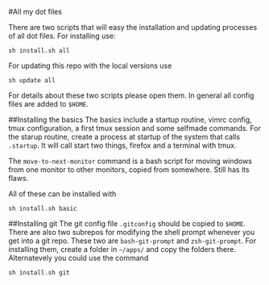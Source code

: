 #All my dot files

There are two scripts that will easy the installation and updating processes of
all dot files. For installing use:

`sh install.sh all`

For updating this repo with the local versions use

`sh update all`

For details about these two scripts please open them. In general all config files
are added to `$HOME`.

##Installing the basics
The basics include a startup routine, vimrc config, tmux configuration, a first
tmux session and some selfmade commands. For the starup routine, create a process
at startup of the system that calls `.startup`.  It will call start two things,
firefox and a terminal with tmux.

The `move-to-next-monitor` command is a bash script for moving windows from one
monitor to other monitors, copied from somewhere. Still has its flaws.

All of these can be installed with

`sh install.sh basic`

##Installing git
The git config file `.gitconfig` should be copied to `$HOME`. There are also two
subrepos for modifying the shell prompt whenever you get into a git repo. These
two are `bash-git-prompt` and `zsh-git-prompt`. For installing them, create a
folder in `~/apps/` and copy the folders there. Alternatevely you could use the
command

`sh install.sh git`
